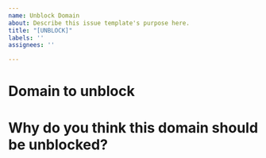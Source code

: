 ```yaml
---
name: Unblock Domain
about: Describe this issue template's purpose here.
title: "[UNBLOCK]"
labels: ''
assignees: ''

---
```


# Domain to unblock

# Why do you think this domain should be unblocked?
